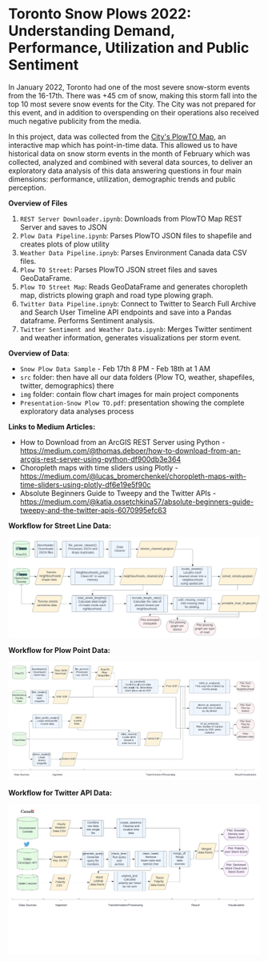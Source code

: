 # Toronto Snow Plows 2022: Understanding Demand, Performance, Utilization and Public Sentiment

In January 2022, Toronto had one of the most severe snow-storm events from the 16-17th. There was +45 cm of snow, making this storm fall into the top 10 most severe snow events for the City. The City was not prepared for this event, and in addition to overspending on their operations also received much negative publicity from the media.

In this project, data was collected from the [City's PlowTO Map](https://www.toronto.ca/services-payments/streets-parking-transportation/road-maintenance/winter-maintenance/plowto/), an interactive map which has point-in-time data. This allowed us to have historical data on snow storm events in the month of February which  was collected, analyzed and combined with several data sources, to deliver an exploratory data analysis of this data answering questions in four main dimensions: performance, utilization, demographic trends and public perception.

**Overview of Files**
1. ```REST Server Downloader.ipynb```: Downloads from PlowTO Map REST Server and saves to JSON
2. ```Plow Data Pipeline.ipynb```: Parses PlowTO JSON files to shapefile and creates plots of plow utility
3. ```Weather Data Pipeline.ipnyb```: Parses Environment Canada data CSV files.
4. ```Plow TO Street```: Parses PlowTO JSON street files and saves GeoDataFrame.
5. ```Plow TO Street Map```: Reads GeoDataFrame and generates choropleth map, districts plowing graph and road type plowing graph.
6. ```Twitter Data Pipeline.ipnyb```: Connect to Twitter to Search Full Archive and Search User Timeline API endpoints and save into a Pandas dataframe. Performs Sentiment analysis.
7. ```Twitter Sentiment and Weather Data.ipynb```: Merges Twitter sentiment and weather information, generates visualizations per storm event.


**Overview of Data**:
* ```Snow Plow Data Sample``` - Feb 17th 8 PM - Feb 18th at 1 AM 
* ```src``` folder: then have all our data folders (Plow TO, weather, shapefiles, twitter, demographics) there 
* ```img``` folder: contain flow chart images for main project components
* ```Presentation-Snow Plow TO.pdf```: presentation showing the complete exploratory data analyses process

**Links to Medium Articles:**
* How to Download from an ArcGIS REST Server using Python - https://medium.com/@thomas.deboer/how-to-download-from-an-arcgis-rest-server-using-python-df900db3e364
* Choropleth maps with time sliders using Plotly - https://medium.com/@lucas_bromerchenkel/choropleth-maps-with-time-sliders-using-plotly-df6e19e5f90c
* Absolute Beginners Guide to Tweepy and the Twitter APIs - https://medium.com/@katia.ossetchkina57/absolute-beginners-guide-tweepy-and-the-twitter-apis-6070995efc63


**Workflow for Street Line Data:** 

![Workflow Street Line Data](/img/street_plow_pipeline.png)

**Workflow for Plow Point Data:**

![Workflow Plow Point Data](/img/point_plow_pipeline.png)

**Workflow for Twitter API Data:** 

![alt text for screen readers](/img/twitter_processing_pipeline.png "Text to show on mouseover")

